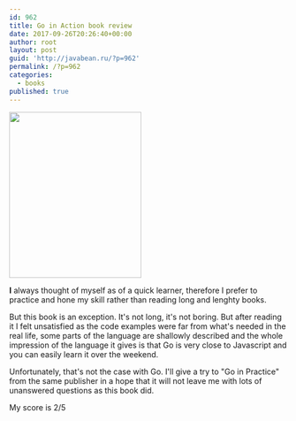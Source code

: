 ```yaml
---
id: 962
title: Go in Action book review
date: 2017-09-26T20:26:40+00:00
author: root
layout: post
guid: 'http://javabean.ru/?p=962'
permalink: /?p=962
categories:
  - books
published: true
---
```

<img class="alignleft size-medium" src="http://www.allitebooks.com/wp-content/uploads/1452/745692fedf12eba.jpeg" width="239" height="300" />

**I** always thought of myself as of a quick learner, therefore I prefer to practice and hone my skill rather than reading long and lenghty books.

But this book is an exception. It's not long, it's not boring. But after reading it I felt unsatisfied as the code examples were far from what's needed in the real life, some parts of the language are shallowly described and the whole impression of the language it gives is that Go is very close to Javascript and you can easily learn it over the weekend.

Unfortunately, that's not the case with Go. I'll give a try to "Go in Practice" from the same publisher in a hope that it will not leave me with lots of unanswered questions as this book did.

My score is 2/5

&nbsp;
